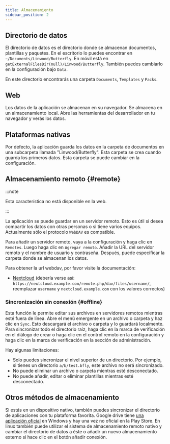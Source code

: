 ```yaml
---
title: Almacenamiento
sidebar_position: 2
---
```


## Directorio de datos

El directorio de datos es el directorio donde se almacenan documentos, plantillas y paquetes.
En el escritorio lo puedes encontrar en `~/Documents/Linwood/Butterfly`.
En móvil está en `getExternalFilesDir(null)/Linwood/Butterfly`.
También puedes cambiarlo en la configuración bajo `Data`.

En este directorio encontrarás una carpeta `Documents`, `Templates` y `Packs`.

## Web

Los datos de la aplicación se almacenan en su navegador. Se almacena en un almacenamiento local.
Abre las herramientas del desarrollador en tu navegador y verás los datos.

## Plataformas nativas

Por defecto, la aplicación guarda los datos en la carpeta de documentos en una subcarpeta llamada "Linwood/Butterfly". Esta carpeta se crea cuando guarda los primeros datos. Esta carpeta se puede cambiar en la configuración.

## Almacenamiento remoto {#remote}

:::note

Esta característica no está disponible en la web.

:::

La aplicación se puede guardar en un servidor remoto. Esto es útil si desea compartir los datos con otras personas o si tiene varios equipos. Actualmente sólo el protocolo `WebDAV` es compatible.

Para añadir un servidor remoto, vaya a la configuración y haga clic en `Remotes`. Luego haga clic en `Agregar remoto`.
Añadir la URL del servidor remoto y el nombre de usuario y contraseña. Después, puede especificar la carpeta donde se almacenan los datos.

Para obtener la url webdav, por favor visite la documentación:

- [Nextcloud](https://docs.nextcloud.com/server/latest/user_manual/es/files/access_webdav.html) (debería verse así: `https://nextcloud.example.com/remote.php/dav/files/username/`, reemplazar `username` y `nextcloud.example.com` con los valores correctos)

### Sincronización sin conexión {#offline}

Esta función le permite editar sus archivos en servidores remotos mientras esté fuera de línea.
Abre el menú emergente en un archivo o carpeta y haz clic en `Sync`. Esto descargará el archivo o carpeta y lo guardará localmente. Para sincronizar todo el directorio raíz, haga clic en la marca de verificación en el diálogo de crear o haga clic en el control remoto en la configuración y haga clic en la marca de verificación en la sección de administración.

Hay algunas limitaciones:

- Solo puedes sincronizar el nivel superior de un directorio. Por ejemplo, si tienes un directorio `a/b/test.bfly`, este archivo no será sincronizado.
- No puede eliminar un archivo o carpeta mientras esté desconectado.
- No puede añadir, editar o eliminar plantillas mientras esté desconectado.

## Otros métodos de almacenamiento

Si estás en un dispositivo nativo, también puedes sincronizar el directorio de aplicaciones con tu plataforma favorita.
Google drive tiene [una aplicación oficial](https://www.google.com/drive/download/) en Windows y hay una vez no oficial en la Play Store.
En linux también puede utilizar el sistema de almacenamiento remoto nativo y cambiar el directorio de datos a éste o añadir un nuevo almacenamiento externo si hace clic en el botón añadir conexión.
